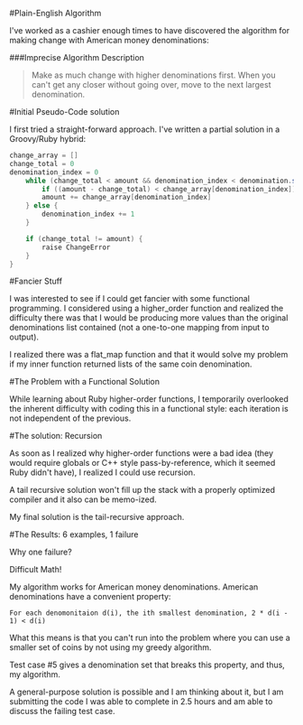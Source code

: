 #Plain-English Algorithm

I've worked as a cashier enough times to have discovered the algorithm for making change with American money denominations:

###Imprecise Algorithm Description
> Make as much change with higher denominations first. When you can't get any closer
without going over, move to the next largest denomination.

#Initial Pseudo-Code solution

I first tried a straight-forward approach. I've written a partial solution in a Groovy/Ruby hybrid:

```groovy
change_array = []
change_total = 0
denomination_index = 0
	while (change_total < amount && denomination_index < denomination.size()) {
		if ((amount - change_total) < change_array[denomination_index]) {
		amount += change_array[denomination_index]
	} else {
		denomination_index += 1
	}

	if (change_total != amount) {
		raise ChangeError
	}
}
```

#Fancier Stuff

I was interested to see if I could get fancier with some functional programming. I considered using a higher_order function and realized the difficulty there was that I would be producing more values than the original denominations list contained (not a one-to-one mapping from input to output).

I realized there was a flat_map function and that it would solve my problem if my inner function returned lists of the same coin denomination.

#The Problem with a Functional Solution

While learning about Ruby higher-order functions, I temporarily overlooked the inherent difficulty with coding this in a functional style: each iteration is not independent of the previous.

#The solution: Recursion

As soon as I realized why higher-order functions were a bad idea (they would require globals or C++ style pass-by-reference, which it seemed Ruby didn't have), I realized I could use recursion.

A tail recursive solution won't fill up the stack with a properly optimized compiler and it also can be memo-ized.

My final solution is the tail-recursive approach.

#The Results: 6 examples, 1 failure

Why one failure?

Difficult Math!

My algorithm works for American money denominations. American denominations have a convenient property:

```
For each denomonitaion d(i), the ith smallest denomination, 2 * d(i - 1) < d(i)
```

What this means is that you can't run into the problem where you can use a smaller set of coins by not using my greedy algorithm.

Test case #5 gives a denomination set that breaks this property, and thus, my algorithm.

A general-purpose solution is possible and I am thinking about it, but I am submitting the code I was able to complete in 2.5 hours and am able to discuss the failing test case.

